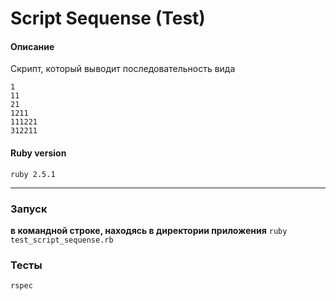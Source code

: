 # Script Sequense (Test)

#### Описание

Скрипт, который выводит последовательность вида
```
1 
11 
21
1211
111221
312211
```

#### Ruby version
```
ruby 2.5.1
```
***
### Запуск
__в командной строке, находясь в директории приложения__ ```ruby test_script_sequense.rb```

### Тесты
```
rspec
```
